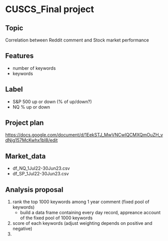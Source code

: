 # CUSCS_Final project

## Topic
Correlation between Reddit comment and Stock market performance

## Features
- number of keywords
- keywords

## Label
- S&P 500 up or down (% of up/down?)
- NQ % up or down

## Project plan 
https://docs.google.com/document/d/1EekSTJ_MwVNCwIQCMXQmOuZH_ydNjg157McKwhx1bI8/edit

## Market_data
 - df_NQ_1Jul22-30Jun23.csv
 - df_SP_1Jul22-30Jun23.csv

## Analysis proposal
1. rank the top 1000 keywords among 1 year comment (fixed pool of keywords)
   - build a data frame containing every day record, appreance account of the fixed pool of 1000 keywords
2. score of each keywords (adjust weighting depends on positive and negative)
3. 
